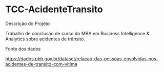 # TCC-AcidenteTransito

Descrição do Projeto

Trabalho de conclusão de curso do MBA em Business Intelligence & Analytics sobre acidentes de trânsito.

Fonte dos dados

https://dados.pbh.gov.br/dataset/relacao-das-pessoas-envolvidas-nos-acidentes-de-transito-com-vitima
